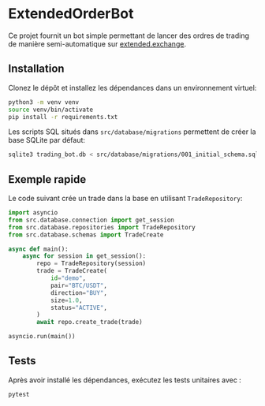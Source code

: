 # ExtendedOrderBot

Ce projet fournit un bot simple permettant de lancer des ordres de trading de
manière semi-automatique sur [extended.exchange](https://extended.exchange).

## Installation

Clonez le dépôt et installez les dépendances dans un environnement virtuel:

```bash
python3 -m venv venv
source venv/bin/activate
pip install -r requirements.txt
```

Les scripts SQL situés dans `src/database/migrations` permettent de créer la base
SQLite par défaut:

```bash
sqlite3 trading_bot.db < src/database/migrations/001_initial_schema.sql
```

## Exemple rapide

Le code suivant crée un trade dans la base en utilisant `TradeRepository`:

```python
import asyncio
from src.database.connection import get_session
from src.database.repositories import TradeRepository
from src.database.schemas import TradeCreate

async def main():
    async for session in get_session():
        repo = TradeRepository(session)
        trade = TradeCreate(
            id="demo",
            pair="BTC/USDT",
            direction="BUY",
            size=1.0,
            status="ACTIVE",
        )
        await repo.create_trade(trade)

asyncio.run(main())
```

## Tests

Après avoir installé les dépendances, exécutez les tests unitaires avec :

```bash
pytest
```
